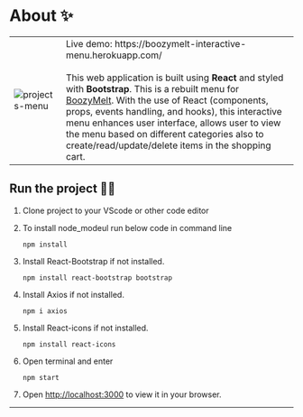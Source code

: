 # About ✨


<table>
    <tr>
        <td><img  alt="projects-menu" src="https://user-images.githubusercontent.com/78622789/188338319-782f7952-6c75-40be-a329-75402f7583ce.png" /></td>
        <td>
            Live demo: https://boozymelt-interactive-menu.herokuapp.com/ <br><br>
            This web application is built using <strong>React</strong> and styled with <strong>Bootstrap</strong>. 
            This is a rebuilt menu for <a href="https://sunnychungyatyi.com/assignments/Boozy%20Melt/index.html">BoozyMelt</a>. With the use of React (components, props, events handling, and hooks), this interactive menu enhances user interface, allows user to view the menu based on different categories also to create/read/update/delete items in the shopping cart.
        </td>
    </tr>
</table>

## Run the project 🏃‍♀️

1) Clone project to your VScode or other code editor
2) To install node_modeul run below code in command line

    ```nodejs
    npm install
    ```

3) Install React-Bootstrap if not installed.

     ```nodejs
    npm install react-bootstrap bootstrap
    ```

4) Install Axios if not installed.

     ```nodejs
    npm i axios
    ```
4) Install React-icons if not installed.

     ```nodejs
    npm install react-icons
    ```

5) Open terminal and enter

    ```nodejs
    npm start
    ```
6) Open [http://localhost:3000](http://localhost:3000) to view it in your browser.

---
